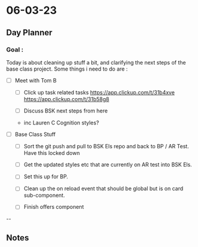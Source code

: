 # 06-03-23

## Day Planner

### Goal :
Today is about cleaning up stuff a bit, and clarifying the next steps of the base class project. Some things i need to do are :


- [ ] Meet with Tom B
    - [ ] Click up task related tasks
        https://app.clickup.com/t/31b4xve
        https://app.clickup.com/t/31b58g8

    - [ ] Discuss BSK next steps from here
    - inc Lauren C Cognition styles?


- [ ] Base Class Stuff
  - [ ] Sort the git push and pull to BSK Els repo and back to BP / AR Test. Have this locked down
  - [ ] Get the updated styles etc that are currently on AR test into BSK Els.
  - [ ] Set this up for BP.
  - [ ] Clean up the on reload event that should be global but is on card sub-component.
  - [ ] Finish offers component



--

## Notes

###
